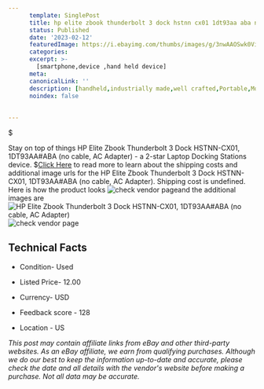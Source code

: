 ```yaml
---
      template: SinglePost
      title: hp elite zbook thunderbolt 3 dock hstnn cx01 1dt93aa aba no cable ac adapter 
      status: Published
      date: '2023-02-12'
      featuredImage: https://i.ebayimg.com/thumbs/images/g/3nwAAOSwk0ViXyQ4/s-l225.jpg
      categories: 
      excerpt: >-
        [smartphone,device ,hand held device]
      meta:
      canonicalLink: ''
      description: [handheld,industrially made,well crafted,Portable,Mobile,Compact,Convenient,Lightweight,Maneuverable,Man-portable,Miniature,Carriable,Hand-held,Light,Holdable,Transportable,Mobile device,Pocket-sized,On-the-go,Wireless,Cordless,Compact size,Convenient size, smartphone,device ,hand held device]
      noindex: false
      
        
---
```

$

Stay on top of things HP Elite Zbook Thunderbolt 3 Dock HSTNN-CX01, 1DT93AA#ABA (no cable, AC Adapter) - a 2-star Laptop Docking Stations device.
$[Click Here](https://www.ebay.com/itm/224946549803?hash=item345fdbf42b%3Ag%3A3nwAAOSwk0ViXyQ4&mkevt=1&mkcid=1&mkrid=711-53200-19255-0&campid=%253CePNCampaignId%253E&customid=%253CreferenceId%253E&toolid=10049) to read more to learn about the shipping costs and additional image urls for the HP Elite Zbook Thunderbolt 3 Dock HSTNN-CX01, 1DT93AA#ABA (no cable, AC Adapter). Shipping cost is undefined. Here is how the product looks ![check vendor page](https://i.ebayimg.com/thumbs/images/g/3nwAAOSwk0ViXyQ4/s-l225.jpg)and the additional images are![HP Elite Zbook Thunderbolt 3 Dock HSTNN-CX01, 1DT93AA#ABA (no cable, AC Adapter)](https://i.ebayimg.com/images/g/3nwAAOSwk0ViXyQ4/s-l1600.jpg)![check vendor page](https://origin-galleryplus.ebayimg.com/ws/web/224946549803_2_0_1/225x225.jpg,https://origin-galleryplus.ebayimg.com/ws/web/224946549803_3_0_1/225x225.jpg,https://origin-galleryplus.ebayimg.com/ws/web/224946549803_4_0_1/225x225.jpg)



 ## Technical Facts 



     
      

 - Condition- Used 


      

 - Listed Price- 12.00 


      

 - Currency- USD 


      

 - Feedback score - 128 


      

 - Location - US 


      
      

 *_This post may contain affiliate links from eBay and other third-party websites. As an eBay affiliate, we earn from qualifying purchases. Although we do our best to keep the information up-to-date and accurate, please check the date and all details with the vendor's website before making a purchase. Not all data may be accurate._*






